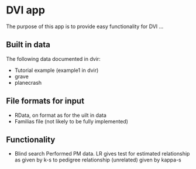 
<!-- README.md is generated from README.Rmd. Please edit that file -->

# DVI app

The purpose of this app is to provide easy functionality for DVI …

## Built in data

The following data documented in dvir:

-   Tutorial example (example1 in dvir)
-   grave
-   planecrash

## File formats for input

-   RData, on format as for the uilt in data
-   Familias file (not likely to be fully implemented)

## Functionality

-   Blind search Performed PM data. LR gives test for estimated
    relationship as given by k-s to pedigree relationship (unrelated)
    given by kappa-s
